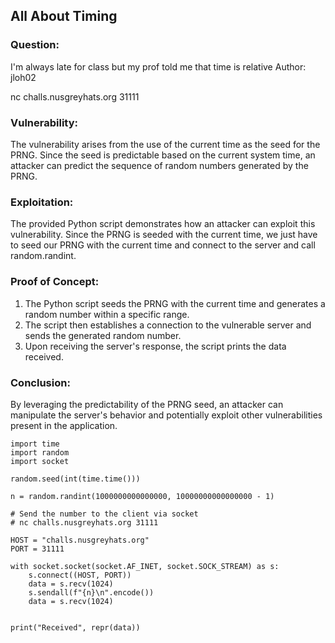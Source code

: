 ## All About Timing

### Question:
I'm always late for class but my prof told me that time is relative
Author: jloh02

nc challs.nusgreyhats.org 31111

### Vulnerability:
The vulnerability arises from the use of the current time as the seed for the PRNG. Since the seed is predictable based on the current system time, an attacker can predict the sequence of random numbers generated by the PRNG.

### Exploitation:
The provided Python script demonstrates how an attacker can exploit this vulnerability. Since the PRNG is seeded with the current time, we just have to seed our PRNG with the current time and connect to the server and call random.randint.

### Proof of Concept:
1. The Python script seeds the PRNG with the current time and generates a random number within a specific range.
2. The script then establishes a connection to the vulnerable server and sends the generated random number.
3. Upon receiving the server's response, the script prints the data received.

### Conclusion:
By leveraging the predictability of the PRNG seed, an attacker can manipulate the server's behavior and potentially exploit other vulnerabilities present in the application.

```
import time
import random
import socket

random.seed(int(time.time()))

n = random.randint(1000000000000000, 10000000000000000 - 1)

# Send the number to the client via socket
# nc challs.nusgreyhats.org 31111

HOST = "challs.nusgreyhats.org"
PORT = 31111

with socket.socket(socket.AF_INET, socket.SOCK_STREAM) as s:
    s.connect((HOST, PORT))
    data = s.recv(1024)
    s.sendall(f"{n}\n".encode())
    data = s.recv(1024)


print("Received", repr(data))
```
